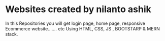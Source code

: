 # Websites created by nilanto ashik
In this Repositories you will get login page, home page, responsive Ecommerce website....... etc Using HTML, CSS, JS , BOOTSTARP & MERN stack.
